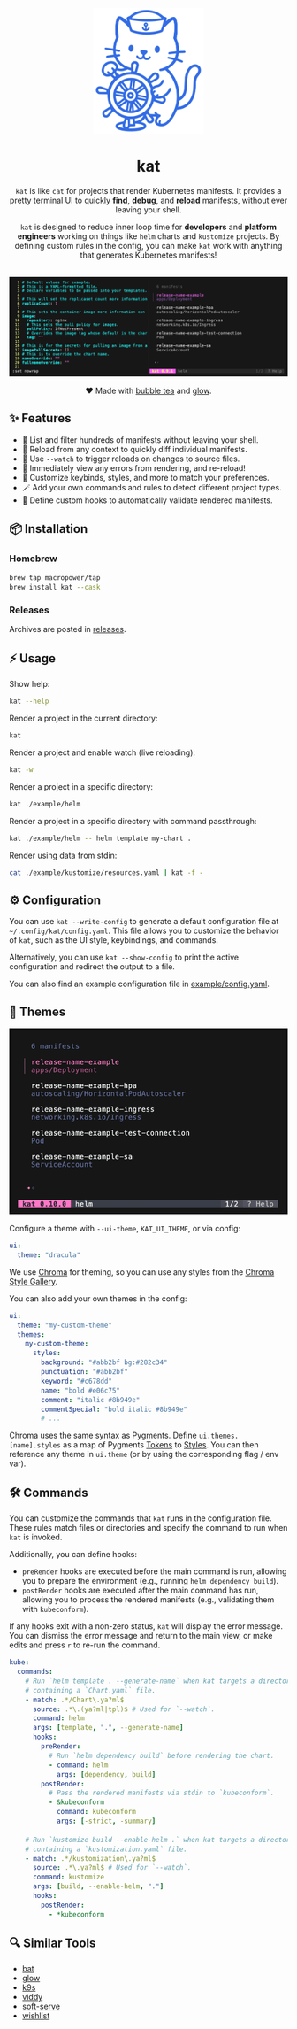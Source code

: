 <p align="center">
  <a href="#"><img src="docs/assets/logo.svg" width="200px"></a>
  <h1 align="center">kat</h1>
</p>

<p align="center">
  <code>kat</code> is like <code>cat</code> for projects that render Kubernetes manifests. It provides a pretty terminal UI to quickly <b>find</b>, <b>debug</b>, and <b>reload</b> manifests, without ever leaving your shell.
</p>

<p align="center">
  <code>kat</code> is designed to reduce inner loop time for <b>developers</b> and <b>platform engineers</b> working on things like <code>helm</code> charts and <code>kustomize</code> projects. By defining custom rules in the config, you can make <code>kat</code> work with anything that generates Kubernetes manifests!
</p>

<p align="center">
  <br>
  <img src="./docs/assets/demo.gif">
</p>

<p align="center">
  ❤️ Made with <a href="https://github.com/charmbracelet/bubbletea">bubble tea</a> and <a href="https://github.com/charmbracelet/glow">glow</a>.
</p>

## ✨ Features

- 🚀 List and filter hundreds of manifests without leaving your shell.
- 🔄 Reload from any context to quickly diff individual manifests.
- 👀 Use `--watch` to trigger reloads on changes to source files.
- 🐛 Immediately view any errors from rendering, and re-reload!
- 🎨 Customize keybinds, styles, and more to match your preferences.
- 🪄 Add your own commands and rules to detect different project types.
- 🚨 Define custom hooks to automatically validate rendered manifests.

## 📦 Installation

### Homebrew

```sh
brew tap macropower/tap
brew install kat --cask
```

### Releases

Archives are posted in [releases](https://github.com/MacroPower/kat/releases).

## ⚡️ Usage

Show help:

```sh
kat --help
```

Render a project in the current directory:

```sh
kat
```

Render a project and enable watch (live reloading):

```sh
kat -w
```

Render a project in a specific directory:

```sh
kat ./example/helm
```

Render a project in a specific directory with command passthrough:

```sh
kat ./example/helm -- helm template my-chart .
```

Render using data from stdin:

```sh
cat ./example/kustomize/resources.yaml | kat -f -
```

## ⚙️ Configuration

You can use `kat --write-config` to generate a default configuration file at `~/.config/kat/config.yaml`. This file allows you to customize the behavior of `kat`, such as the UI style, keybindings, and commands.

Alternatively, you can use `kat --show-config` to print the active configuration and redirect the output to a file.

You can also find an example configuration file in [example/config.yaml](example/config.yaml).

## 🌈 Themes

![Themes](./docs/assets/themes.gif)

Configure a theme with `--ui-theme`, `KAT_UI_THEME`, or via config:

```yaml
ui:
  theme: "dracula"
```

We use [Chroma](https://github.com/alecthomas/chroma/) for theming, so you can use any styles from the [Chroma Style Gallery](https://xyproto.github.io/splash/docs/).

You can also add your own themes in the config:

```yaml
ui:
  theme: "my-custom-theme"
  themes:
    my-custom-theme:
      styles:
        background: "#abb2bf bg:#282c34"
        punctuation: "#abb2bf"
        keyword: "#c678dd"
        name: "bold #e06c75"
        comment: "italic #8b949e"
        commentSpecial: "bold italic #8b949e"
        # ...
```

Chroma uses the same syntax as Pygments. Define `ui.themes.[name].styles` as a map of Pygments [Tokens](https://pygments.org/docs/tokens/) to [Styles](http://pygments.org/docs/styles/). You can then reference any theme in `ui.theme` (or by using the corresponding flag / env var).

## 🛠️ Commands

You can customize the commands that `kat` runs in the configuration file. These rules match files or directories and specify the command to run when `kat` is invoked.

Additionally, you can define hooks:

- `preRender` hooks are executed before the main command is run, allowing you to prepare the environment (e.g., running `helm dependency build`).
- `postRender` hooks are executed after the main command has run, allowing you to process the rendered manifests (e.g., validating them with `kubeconform`).

If any hooks exit with a non-zero status, `kat` will display the error message. You can dismiss the error message and return to the main view, or make edits and press `r` to re-run the command.

```yaml
kube:
  commands:
    # Run `helm template . --generate-name` when kat targets a directory
    # containing a `Chart.yaml` file.
    - match: .*/Chart\.ya?ml$
      source: .*\.(ya?ml|tpl)$ # Used for `--watch`.
      command: helm
      args: [template, ".", --generate-name]
      hooks:
        preRender:
          # Run `helm dependency build` before rendering the chart.
          - command: helm
            args: [dependency, build]
        postRender:
          # Pass the rendered manifests via stdin to `kubeconform`.
          - &kubeconform
            command: kubeconform
            args: [-strict, -summary]

    # Run `kustomize build --enable-helm .` when kat targets a directory
    # containing a `kustomization.yaml` file.
    - match: .*/kustomization\.ya?ml$
      source: .*\.ya?ml$ # Used for `--watch`.
      command: kustomize
      args: [build, --enable-helm, "."]
      hooks:
        postRender:
          - *kubeconform
```

## 🔍️ Similar Tools

- [bat](https://github.com/sharkdp/bat)
- [glow](https://github.com/charmbracelet/glow)
- [k9s](https://github.com/derailed/k9s)
- [viddy](https://github.com/sachaos/viddy)
- [soft-serve](https://github.com/charmbracelet/soft-serve)
- [wishlist](https://github.com/charmbracelet/wishlist)
